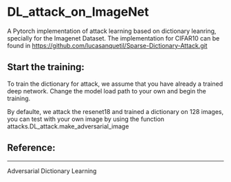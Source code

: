 # DL_attack_on_ImageNet

A Pytorch implementation of attack learning based on dictionary leanring, specially for the Imagenet Dataset. The implementation for CIFAR10 can be found in https://github.com/lucasanquetil/Sparse-Dictionary-Attack.git


## Start the training:
To train the dictionary for attack, we assume that you have already a trained deep network. Change the model load path to your own and begin the training.

By defaulte, we attack the resenet18 and trained a dictionary on 128 images, you can test with your own image by using the function attacks.DL_attack.make_adversarial_image


## Reference:
__________________________________
Adversarial Dictionary Learning





